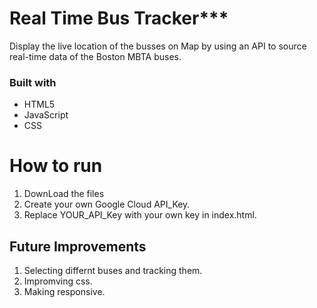 # Real Time Bus Tracker***
Display the live location of the busses on Map by using an API to source real-time data of the Boston MBTA buses.
### Built with
- HTML5
- JavaScript
- CSS
# How to run 
1) DownLoad the files
2) Create your own Google Cloud API_Key.
3) Replace YOUR_API_Key with your own key in index.html.
## Future Improvements 
1) Selecting differnt buses and tracking them.
2) Impromving css.
3) Making responsive.


 
